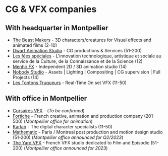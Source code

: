 
# CG & VFX companies 

## With headquarter in Montpellier

* [The Beast Makers](https://www.thebeastmakers.com) - 3D characters/creatures for Visual effects and animated films (2-10)
* [Dwarf Animation Studio](https://www.dwarfanimation.com) - CG productions & Services (51-200)
* [Les fées spéciales](https://les-fees-speciales.coop) - L'innovation technologique, artistique et sociale au service de la Culture, de la Connaissance et de la Science (12)
* [Menhir FX](https://menhirfx.com) - Independent 2D / 3D animation studio (14)
* [Nobody Studio](https://nobody-studio.com) - Assets | Lighting | Compositing | CG supervision | Full Projects (14)
* [Les Tontons Truqueurs](https://www.lestontonstruqueurs.com) - Real-Time On set VFX (11-50)


## With office in Montpellier

* [Corsaires VFX](https://corsaires-vfx.com) - (*To be confirmed*)
* [Fortiche](https://www.forticheprod.com) - French creative, animation and production company (201-500) (*Montpellier office for animation*)
* [Karlab](https://www.karlab.fr) - The digital character specialists (11-50)
* [Mathematic](https://mathematic.tv) - Paris / Montreal post production and motion design studio (51-200) (*Montpellier office announced for Q2/2023*)
* [The Yard VFX](http://theyard-vfx.com) - French VFX studio dedicated to Film and Episodic (51-200) (*Montpellier office announced for 2023*)
